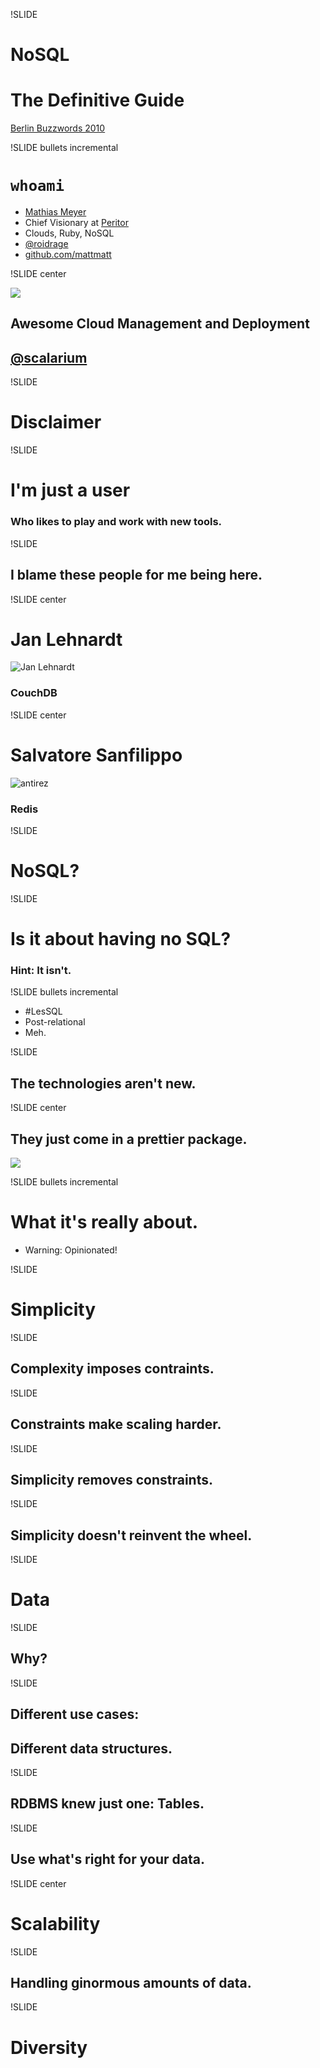 !SLIDE

# NoSQL #
# The Definitive Guide #

<p class="caption"><a href="http://berlinbuzzwords.de">Berlin Buzzwords 2010</a></p>

!SLIDE bullets incremental

# `whoami` #

* [Mathias Meyer](http://www.paperplanes.de)
* Chief Visionary at [Peritor](http://www.peritor.com)
* Clouds, Ruby, NoSQL
* [@roidrage](http://twitter.com/roidrage)
* [github.com/mattmatt](http://github.com/mattmatt)

!SLIDE center

<a href="http://scalarium.com"><img src="scalarium.png" id="scalarium_logo"/></a>

## Awesome Cloud Management and Deployment ##
## [@scalarium](http://twitter.com/scalarium)

!SLIDE

# Disclaimer #

!SLIDE

# I'm just a user #
### Who likes to play and work with new tools. ###

!SLIDE

## I blame these people for me being here. ##

!SLIDE center

# Jan Lehnardt #
![Jan Lehnardt](jan_lehnardt.jpg)  

### CouchDB ###

!SLIDE center

# Salvatore Sanfilippo #
![antirez](antirez.png)  

### Redis ###

!SLIDE

# NoSQL? #

!SLIDE

# Is it about having no SQL? #
### Hint: It isn't. ###

!SLIDE bullets incremental

* \#LesSQL
* Post-relational
* Meh.

!SLIDE

## The technologies aren't new. ##

!SLIDE center

## They just come in a prettier package. ##

<a href="http://www.flickr.com/photos/jek-a-go-go/2449432857/"><img src="pretty_package.jpg"/></a>

!SLIDE bullets incremental

# What it's really about. #
* Warning: Opinionated!

!SLIDE

# Simplicity #

!SLIDE

## Complexity imposes contraints. ##

!SLIDE

## Constraints make scaling harder. ##

!SLIDE

## Simplicity removes constraints. ##

!SLIDE

## Simplicity doesn't reinvent the wheel. ##

!SLIDE

# Data #

!SLIDE

## Why? ##

!SLIDE

## Different use cases: ##
## Different data structures. ##

!SLIDE

## RDBMS knew just one: Tables. ##

!SLIDE

## Use what's right for your data. ##

!SLIDE center

# Scalability #

!SLIDE

## Handling ginormous amounts of data. ##

!SLIDE

# Diversity #
